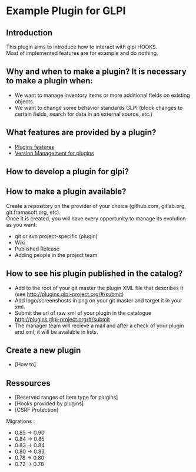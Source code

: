 # Example Plugin for GLPI

## Introduction

This plugin aims to introduce how to interact with glpi HOOKS.  
Most of implemented features are for example and do nothing.  
 
## Why and when to make a plugin? It is necessary to make a plugin when:

* We want to manage inventory items or more additional fields on existing objects.
* We want to change some behavior standards GLPI (block changes to certain fields, search for data in an external source, etc.)

## What features are provided by a plugin?

* [Plugins features](https://github.com/pluginsGLPI/example/wiki/Features)
* [Version Management for plugins](https://github.com/pluginsGLPI/example/wiki/Version-management)

## How to develop a plugin for glpi?

## How to make a plugin available?

Create a repository on the provider of your choice (github.com, gitlab.org, git.framasoft.org, etc).  
Once it is created, you will have every opportunity to manage its evolution as you want:

* git or svn project-specific (plugin)
* Wiki
* Published Release
* Adding people in the project team

## How to see his plugin published in the catalog?

* Add to the root of your git master the plugin XML file that describes it (see http://plugins.glpi-project.org/#/submit)
* Add logo/screenshosts in png on your git master and target it in your xml.
* Submit the url of raw xml of your plugin in the catalogue http://plugins.glpi-project.org/#/submit
* The manager team will recieve a mail and after a check of your plugin and xml, it will be available in lists.

## Create a new plugin 

* [How to]

## Ressources 

* [Reserved ranges of Item type for plugins]
* [Hooks provided by plugins]
* [CSRF Protection]

Migrations : 

* 0.85 -> 0.90
* 0.84 -> 0.85
* 0.83 -> 0.84
* 0.80 -> 0.83
* 0.78 -> 0.80
* 0.72 -> 0.78
